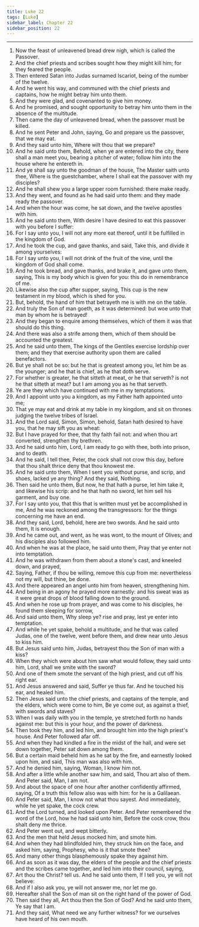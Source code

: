 ```yaml
---
title: Luke 22
tags: [Luke]
sidebar_label: Chapter 22
sidebar_position: 22
---
```


---
1. Now the feast of unleavened bread drew nigh, which is called the Passover.
2. And the chief priests and scribes sought how they might kill him; for they feared the people.
3. Then entered Satan into Judas surnamed Iscariot, being of the number of the twelve.
4. And he went his way, and communed with the chief priests and captains, how he might betray him unto them.
5. And they were glad, and covenanted to give him money.
6. And he promised, and sought opportunity to betray him unto them in the absence of the multitude.
7. Then came the day of unleavened bread, when the passover must be killed.
8. And he sent Peter and John, saying, Go and prepare us the passover, that we may eat.
9. And they said unto him, Where wilt thou that we prepare?
10. And he said unto them, Behold, when ye are entered into the city, there shall a man meet you, bearing a pitcher of water; follow him into the house where he entereth in.
11. And ye shall say unto the goodman of the house, The Master saith unto thee, Where is the guestchamber, where I shall eat the passover with my disciples?
12. And he shall shew you a large upper room furnished: there make ready.
13. And they went, and found as he had said unto them: and they made ready the passover.
14. And when the hour was come, he sat down, and the twelve apostles with him.
15. And he said unto them, With desire I have desired to eat this passover with you before I suffer:
16. For I say unto you, I will not any more eat thereof, until it be fulfilled in the kingdom of God.
17. And he took the cup, and gave thanks, and said, Take this, and divide it among yourselves:
18. For I say unto you, I will not drink of the fruit of the vine, until the kingdom of God shall come.
19. And he took bread, and gave thanks, and brake it, and gave unto them, saying, This is my body which is given for you: this do in remembrance of me.
20. Likewise also the cup after supper, saying, This cup is the new testament in my blood, which is shed for you.
21. But, behold, the hand of him that betrayeth me is with me on the table.
22. And truly the Son of man goeth, as it was determined: but woe unto that man by whom he is betrayed!
23. And they began to enquire among themselves, which of them it was that should do this thing.
24. And there was also a strife among them, which of them should be accounted the greatest.
25. And he said unto them, The kings of the Gentiles exercise lordship over them; and they that exercise authority upon them are called benefactors.
26. But ye shall not be so: but he that is greatest among you, let him be as the younger; and he that is chief, as he that doth serve.
27. For whether is greater, he that sitteth at meat, or he that serveth? is not he that sitteth at meat? but I am among you as he that serveth.
28. Ye are they which have continued with me in my temptations.
29. And I appoint unto you a kingdom, as my Father hath appointed unto me;
30. That ye may eat and drink at my table in my kingdom, and sit on thrones judging the twelve tribes of Israel.
31. And the Lord said, Simon, Simon, behold, Satan hath desired to have you, that he may sift you as wheat:
32. But I have prayed for thee, that thy faith fail not: and when thou art converted, strengthen thy brethren.
33. And he said unto him, Lord, I am ready to go with thee, both into prison, and to death.
34. And he said, I tell thee, Peter, the cock shall not crow this day, before that thou shalt thrice deny that thou knowest me.
35. And he said unto them, When I sent you without purse, and scrip, and shoes, lacked ye any thing? And they said, Nothing.
36. Then said he unto them, But now, he that hath a purse, let him take it, and likewise his scrip: and he that hath no sword, let him sell his garment, and buy one.
37. For I say unto you, that this that is written must yet be accomplished in me, And he was reckoned among the transgressors: for the things concerning me have an end.
38. And they said, Lord, behold, here are two swords. And he said unto them, It is enough.
39. And he came out, and went, as he was wont, to the mount of Olives; and his disciples also followed him.
40. And when he was at the place, he said unto them, Pray that ye enter not into temptation.
41. And he was withdrawn from them about a stone's cast, and kneeled down, and prayed,
42. Saying, Father, if thou be willing, remove this cup from me: nevertheless not my will, but thine, be done.
43. And there appeared an angel unto him from heaven, strengthening him.
44. And being in an agony he prayed more earnestly: and his sweat was as it were great drops of blood falling down to the ground.
45. And when he rose up from prayer, and was come to his disciples, he found them sleeping for sorrow,
46. And said unto them, Why sleep ye? rise and pray, lest ye enter into temptation.
47. And while he yet spake, behold a multitude, and he that was called Judas, one of the twelve, went before them, and drew near unto Jesus to kiss him.
48. But Jesus said unto him, Judas, betrayest thou the Son of man with a kiss?
49. When they which were about him saw what would follow, they said unto him, Lord, shall we smite with the sword?
50. And one of them smote the servant of the high priest, and cut off his right ear.
51. And Jesus answered and said, Suffer ye thus far. And he touched his ear, and healed him.
52. Then Jesus said unto the chief priests, and captains of the temple, and the elders, which were come to him, Be ye come out, as against a thief, with swords and staves?
53. When I was daily with you in the temple, ye stretched forth no hands against me: but this is your hour, and the power of darkness.
54. Then took they him, and led him, and brought him into the high priest's house. And Peter followed afar off.
55. And when they had kindled a fire in the midst of the hall, and were set down together, Peter sat down among them.
56. But a certain maid beheld him as he sat by the fire, and earnestly looked upon him, and said, This man was also with him.
57. And he denied him, saying, Woman, I know him not.
58. And after a little while another saw him, and said, Thou art also of them. And Peter said, Man, I am not.
59. And about the space of one hour after another confidently affirmed, saying, Of a truth this fellow also was with him: for he is a Galilaean.
60. And Peter said, Man, I know not what thou sayest. And immediately, while he yet spake, the cock crew.
61. And the Lord turned, and looked upon Peter. And Peter remembered the word of the Lord, how he had said unto him, Before the cock crow, thou shalt deny me thrice.
62. And Peter went out, and wept bitterly.
63. And the men that held Jesus mocked him, and smote him.
64. And when they had blindfolded him, they struck him on the face, and asked him, saying, Prophesy, who is it that smote thee?
65. And many other things blasphemously spake they against him.
66. And as soon as it was day, the elders of the people and the chief priests and the scribes came together, and led him into their council, saying,
67. Art thou the Christ? tell us. And he said unto them, If I tell you, ye will not believe:
68. And if I also ask you, ye will not answer me, nor let me go.
69. Hereafter shall the Son of man sit on the right hand of the power of God.
70. Then said they all, Art thou then the Son of God? And he said unto them, Ye say that I am.
71. And they said, What need we any further witness? for we ourselves have heard of his own mouth.